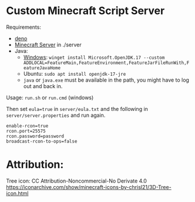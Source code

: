 # Custom Minecraft Script Server

Requirements:

- [deno](https://deno.land/#getting-started)
- [Minecraft Server](https://www.minecraft.net/en-us/download/server) in
  ./server
- Java:
  - [Windows](https://learn.microsoft.com/en-us/java/openjdk/install#install-on-windows-with-the-windows-package-manager-winget):
    `winget install Microsoft.OpenJDK.17 --custom ADDLOCAL=FeatureMain,FeatureEnvironment,FeatureJarFileRunWith,FeatureJavaHome`
  - Ubuntu: `sudo apt install openjdk-17-jre`
  - `java` or `java.exe` must be available in the path, you might have to log
    out and back in.

Usage: `run.sh` or `run.cmd` (windows)

Then set `eula=true` in `server/eula.txt` and the following in
`server/server.properties` and run again.

```
enable-rcon=true
rcon.port=25575
rcon.password=password
broadcast-rcon-to-ops=false
```

# Attribution:

Tree icon: CC Attribution-Noncommercial-No Derivate 4.0
https://iconarchive.com/show/minecraft-icons-by-chrisl21/3D-Tree-icon.html
